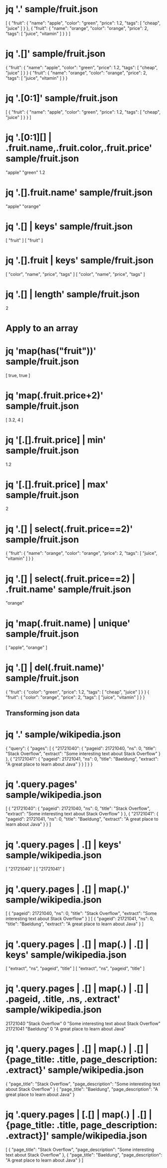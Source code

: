 # jq '.' sample/fruit.json
[
  {
    "fruit": {
      "name": "apple",
      "color": "green",
      "price": 1.2,
      "tags": [
        "cheap",
        "juice"
      ]
    }
  },
  {
    "fruit": {
      "name": "orange",
      "color": "orange",
      "price": 2,
      "tags": [
        "juice",
        "vitamin"
      ]
    }
  }
]

# jq '.[]' sample/fruit.json
{
  "fruit": {
    "name": "apple",
    "color": "green",
    "price": 1.2,
    "tags": [
      "cheap",
      "juice"
    ]
  }
}
{
  "fruit": {
    "name": "orange",
    "color": "orange",
    "price": 2,
    "tags": [
      "juice",
      "vitamin"
    ]
  }
}

# jq '.[0:1]' sample/fruit.json 
[
  {
    "fruit": {
      "name": "apple",
      "color": "green",
      "price": 1.2,
      "tags": [
        "cheap",
        "juice"
      ]
    }
  }
]

# jq '.[0:1][] | .fruit.name,.fruit.color,.fruit.price' sample/fruit.json
"apple"
"green"
1.2

# jq '.[].fruit.name' sample/fruit.json
"apple"
"orange"

# jq '.[] | keys' sample/fruit.json
[
  "fruit"
]
[
  "fruit"
]

# jq '.[].fruit | keys' sample/fruit.json
[
  "color",
  "name",
  "price",
  "tags"
]
[
  "color",
  "name",
  "price",
  "tags"
]

# jq '.[] | length' sample/fruit.json 
2

# Apply to an array
# jq 'map(has("fruit"))' sample/fruit.json
[
  true,
  true
]

# jq 'map(.fruit.price+2)' sample/fruit.json
[
  3.2,
  4
]

# jq '[.[].fruit.price] | min' sample/fruit.json
1.2

# jq '[.[].fruit.price] | max' sample/fruit.json
2

# jq '.[] | select(.fruit.price==2)' sample/fruit.json
{
  "fruit": {
    "name": "orange",
    "color": "orange",
    "price": 2,
    "tags": [
      "juice",
      "vitamin"
    ]
  }
}
	
# jq '.[] | select(.fruit.price==2) | .fruit.name' sample/fruit.json
"orange"

# jq 'map(.fruit.name) | unique' sample/fruit.json
[
  "apple",
  "orange"
]

# jq '.[] | del(.fruit.name)' sample/fruit.json
{
  "fruit": {
    "color": "green",
    "price": 1.2,
    "tags": [
      "cheap",
      "juice"
    ]
  }
}
{
  "fruit": {
    "color": "orange",
    "price": 2,
    "tags": [
      "juice",
      "vitamin"
    ]
  }
}

## Transforming json data
# jq '.' sample/wikipedia.json
{
  "query": {
    "pages": [
      {
        "21721040": {
          "pageid": 21721040,
          "ns": 0,
          "title": "Stack Overflow",
          "extract": "Some interesting text about Stack Overflow"
        }
      },
      {
        "21721041": {
          "pageid": 21721041,
          "ns": 0,
          "title": "Baeldung",
          "extract": "A great place to learn about Java"
        }
      }
    ]
  }
}

# jq '.query.pages' sample/wikipedia.json
[
  {
    "21721040": {
      "pageid": 21721040,
      "ns": 0,
      "title": "Stack Overflow",
      "extract": "Some interesting text about Stack Overflow"
    }
  },
  {
    "21721041": {
      "pageid": 21721041,
      "ns": 0,
      "title": "Baeldung",
      "extract": "A great place to learn about Java"
    }
  }
]

# jq '.query.pages | .[] | keys' sample/wikipedia.json
[
  "21721040"
]
[
  "21721041"
]

# jq '.query.pages | .[] | map(.)' sample/wikipedia.json
[
  {
    "pageid": 21721040,
    "ns": 0,
    "title": "Stack Overflow",
    "extract": "Some interesting text about Stack Overflow"
  }
]
[
  {
    "pageid": 21721041,
    "ns": 0,
    "title": "Baeldung",
    "extract": "A great place to learn about Java"
  }
]

# jq '.query.pages | .[] | map(.) | .[] | keys' sample/wikipedia.json
[
  "extract",
  "ns",
  "pageid",
  "title"
]
[
  "extract",
  "ns",
  "pageid",
  "title"
]

# jq '.query.pages | .[] | map(.) | .[] | .pageid, .title, .ns, .extract' sample/wikipedia.json
21721040
"Stack Overflow"
0
"Some interesting text about Stack Overflow"
21721041
"Baeldung"
0
"A great place to learn about Java"

# jq '.query.pages | .[] | map(.) | .[] | {page_title: .title, page_description: .extract}' sample/wikipedia.json
{
  "page_title": "Stack Overflow",
  "page_description": "Some interesting text about Stack Overflow"
}
{
  "page_title": "Baeldung",
  "page_description": "A great place to learn about Java"
}

# jq '.query.pages | [.[] | map(.) | .[] | {page_title: .title, page_description: .extract}]' sample/wikipedia.json
[
  {
    "page_title": "Stack Overflow",
    "page_description": "Some interesting text about Stack Overflow"
  },
  {
    "page_title": "Baeldung",
    "page_description": "A great place to learn about Java"
  }
]